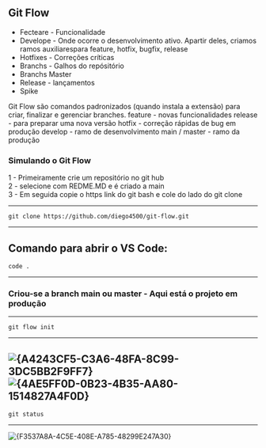 ## Git Flow


* Fecteare - Funcionalidade
* Develope - Onde ocorre o desenvolvimento ativo. Apartir deles, criamos ramos auxiliarespara feature, hotfix, bugfix, release
* Hotfixes - Correções críticas
* Branchs - Galhos do repósitório
* Branchs Master
* Release - lançamentos
* Spike
  <br>


Git Flow são comandos padronizados (quando instala a extensão) para criar, finalizar e gerenciar branches.
feature - novas funcionalidades
release - para preparar uma nova versão
hotfix - correção rápidas de bug em produção
develop - ramo de desenvolvimento
main / master - ramo da produção

### Simulando o Git Flow

1 - Primeiramente crie um repositório no git hub <br>
2 - selecione com REDME.MD e é criado a main <br>
3 - Em seguida copie o https link do git bash e cole do lado do git clone

---   
    git clone https://github.com/diego4500/git-flow.git
---  
Comando para abrir o VS Code:
---   
    code .
--- 

### Criou-se a branch main ou master - Aqui está o projeto em produção


---   
    git flow init
---  

![{A4243CF5-C3A6-48FA-8C99-3DC5BB2F9FF7}](https://github.com/user-attachments/assets/927d1197-74c6-4e5e-8a37-3d2328fdb85d)
![{4AE5FF0D-0B23-4B35-AA80-1514827A4F0D}](https://github.com/user-attachments/assets/3f387272-b563-41b0-afee-8178a129b25e)
---   
    git status
--- 
![{F3537A8A-4C5E-408E-A785-48299E247A30}](https://github.com/user-attachments/assets/47c84824-7b2e-4d06-984e-f54e59505dae)







